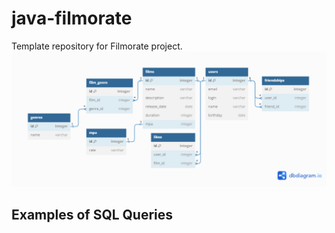# java-filmorate
Template repository for Filmorate project.
![Database Diagram](ER_diagram.png)

## Examples of SQL Queries
